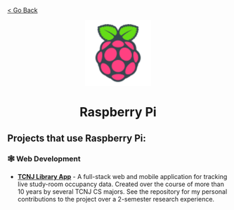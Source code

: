 [< Go Back](https://github.com/paytonshaltis)

<div align="center">

<img src="./icons/raspberry-pi.svg" width="150" height="150" />

# Raspberry Pi

</div>

## Projects that use Raspberry Pi:

### 🕸 Web Development

- **[TCNJ Library App](https://github.com/paytonshaltis/tcnj-library-app)** - A full-stack web and mobile application for tracking live study-room occupancy data. Created over the course of more than 10 years by several TCNJ CS majors. See the repository for my personal contributions to the project over a 2-semester research experience.
